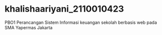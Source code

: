 # khalishaariyani_2110010423
PBO1 Perancangan Sistem Informasi keuangan sekolah berbasis web pada SMA Yapermas Jakarta
